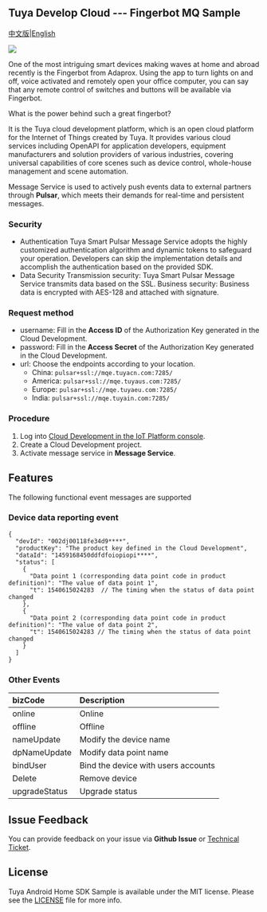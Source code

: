 ## Tuya Develop Cloud --- Fingerbot MQ Sample

[中文版](README_zh.md)|[English](README.md)

![](img/fingerbot-demo.gif)

One of the most intriguing smart devices making waves at home and abroad recently is the Fingerbot from Adaprox. Using the app to turn lights on and off, voice activated and remotely open your office computer, you can say that any remote control of switches and buttons will be available via Fingerbot.

What is the power behind such a great fingerbot?

It is the Tuya cloud development platform, which is an open cloud platform for the Internet of Things created by Tuya. It provides various cloud services including OpenAPI for application developers, equipment manufacturers and solution providers of various industries, covering universal capabilities of core scenes such as device control, whole-house management and scene automation.

Message Service is used to actively push events data to external partners through **Pulsar**, which meets their demands for real-time and persistent messages.

### Security

- Authentication Tuya Smart Pulsar Message Service adopts the highly customized authentication algorithm and dynamic tokens to safeguard your operation. Developers can skip the implementation details and accomplish the authentication based on the provided SDK.
- Data Security Transmission security: Tuya Smart Pulsar Message Service transmits data based on the SSL. Business security: Business data is encrypted with AES-128 and attached with signature.



### Request method

- username: Fill in the **Access ID** of the Authorization Key generated in the Cloud Development.
- password: Fill in the **Access Secret** of the Authorization Key generated in the Cloud Development.
- url: Choose the endpoints according to your location.
  - China: `pulsar+ssl://mqe.tuyacn.com:7285/`
  - America: `pulsar+ssl://mqe.tuyaus.com:7285/`
  - Europe: `pulsar+ssl://mqe.tuyaeu.com:7285/`
  - India: `pulsar+ssl://mqe.tuyain.com:7285/`



### Procedure

1. Log into [Cloud Development in the IoT Platform console](https://iot.tuya.com/cloud/).
2. Create a Cloud Development project.
3. Activate message service in **Message Service**.

## Features

The following functional event messages are supported

### Device data reporting event

```
{
  "devId": "002dj00118fe34d9****",
  "productKey": "The product key defined in the Cloud Development",
  "dataId": "1459168450ddfdfoiopiopi****",
  "status": [
    {
      "Data point 1 (corresponding data point code in product definition)": "The value of data point 1",
      "t": 1540615024283  // The timing when the status of data point changed
    },
    {
      "Data point 2 (corresponding data point code in product definition)": "The value of data point 2",
      "t": 1540615024283 // The timing when the status of data point changed
    }
  ]
}
```



### Other Events

| bizCode       | Description                         |
| :------------ | :---------------------------------- |
| online        | Online                              |
| offline       | Offline                             |
| nameUpdate    | Modify the device name              |
| dpNameUpdate  | Modify data point name              |
| bindUser      | Bind the device with users accounts |
| Delete        | Remove device                       |
| upgradeStatus | Upgrade status                      |



## Issue Feedback

You can provide feedback on your issue via **Github Issue** or [Technical Ticket](https://service.console.tuya.com/).

## License

Tuya Android Home SDK Sample is available under the MIT license. Please see the [LICENSE](https://github.com/tuya/tuya-cloud-fingerbot-demo/blob/master/LICENSE) file for more info.

